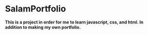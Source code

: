# SalamPortfolio
**This is a project in order for me to learn javascript, css, and html. In addition to making my own portfolio.**

